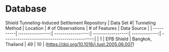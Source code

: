 # Database
Shield Tunneling-Induced Settlement Repository
| Data Set #| Tunneling Method |     Location      | # of Observations | # of Features | Data Source                                  |
| ----------| :---------------:| -----------------:| -----------------:| -------------:| --------------------------------------------:|
|    1      | EPB Shield       | Bangkok, Thailand |        49         |       10      | (https://doi.org/10.1016/j.tust.2005.06.007)
